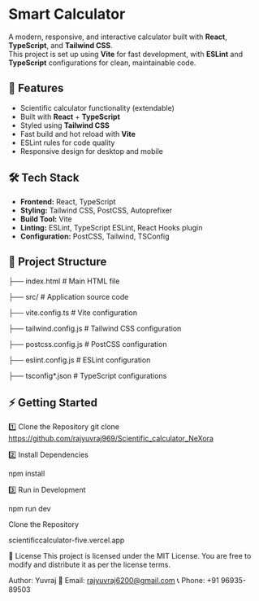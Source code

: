 # Smart Calculator

A modern, responsive, and interactive calculator built with **React**, **TypeScript**, and **Tailwind CSS**.  
This project is set up using **Vite** for fast development, with **ESLint** and **TypeScript** configurations for clean, maintainable code.

## 🚀 Features
- Scientific calculator functionality (extendable)
- Built with **React** + **TypeScript**
- Styled using **Tailwind CSS**
- Fast build and hot reload with **Vite**
- ESLint rules for code quality
- Responsive design for desktop and mobile

## 🛠️ Tech Stack
- **Frontend:** React, TypeScript
- **Styling:** Tailwind CSS, PostCSS, Autoprefixer
- **Build Tool:** Vite
- **Linting:** ESLint, TypeScript ESLint, React Hooks plugin
- **Configuration:** PostCSS, Tailwind, TSConfig

## 📂 Project Structure
├── index.html # Main HTML file

├── src/ # Application source code

├── vite.config.ts # Vite configuration

├── tailwind.config.js # Tailwind CSS configuration

├── postcss.config.js # PostCSS configuration

├── eslint.config.js # ESLint configuration

├── tsconfig*.json # TypeScript configurations



## ⚡ Getting Started

1️⃣ Clone the Repository
git clone https://github.com/rajyuvraj969/Scientific_calculator_NeXora



2️⃣ Install Dependencies

npm install




3️⃣ Run in Development

npm run dev

Clone the Repository

scientificcalculator-five.vercel.app



📜 License
This project is licensed under the MIT License.
You are free to modify and distribute it as per the license terms.

Author: Yuvraj
📧 Email: rajyuvraj6200@gmail.com
📞 Phone: +91 96935-89503
